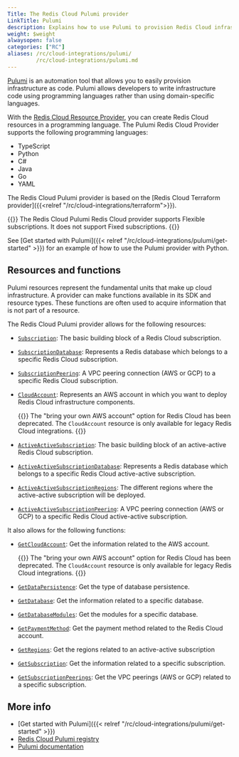 ```yaml
---
Title: The Redis Cloud Pulumi provider
LinkTitle: Pulumi
description: Explains how to use Pulumi to provision Redis Cloud infrastructure
weight: $weight
alwaysopen: false
categories: ["RC"]
aliases: /rc/cloud-integrations/pulumi/
         /rc/cloud-integrations/pulumi.md
---
```


[Pulumi](https://www.pulumi.com/) is an automation tool that allows you to easily provision infrastructure as code. Pulumi allows developers to write infrastructure code using programming languages rather than using domain-specific languages.

With the [Redis Cloud Resource Provider](https://www.pulumi.com/registry/packages/rediscloud/), you can create Redis Cloud resources in a programming language. The Pulumi Redis Cloud Provider supports the following programming languages:

* TypeScript
* Python
* C#
* Java
* Go
* YAML

The Redis Cloud Pulumi provider is based on the [Redis Cloud Terraform provider]({{<relref "/rc/cloud-integrations/terraform">}}).

{{<note>}}
The Redis Cloud Pulumi Redis Cloud provider supports Flexible subscriptions. It does not support Fixed subscriptions.
{{</note>}}

See [Get started with Pulumi]({{< relref  "/rc/cloud-integrations/pulumi/get-started" >}}) for an example of how to use the Pulumi provider with Python.

## Resources and functions

Pulumi resources represent the fundamental units that make up cloud infrastructure. A provider can make functions available in its SDK and resource types. These functions are often used to acquire information that is not part of a resource.

The Redis Cloud Pulumi provider allows for the following resources:

* [`Subscription`](https://www.pulumi.com/registry/packages/rediscloud/api-docs/subscription/): The basic building block of a Redis Cloud subscription.
* [`SubscriptionDatabase`](https://www.pulumi.com/registry/packages/rediscloud/api-docs/subscriptiondatabase/): Represents a Redis database which belongs to a specific Redis Cloud subscription.
* [`SubscriptionPeering`](https://www.pulumi.com/registry/packages/rediscloud/api-docs/subscriptionpeering/): A VPC peering connection (AWS or GCP) to a specific Redis Cloud subscription.
* [`CloudAccount`](https://www.pulumi.com/registry/packages/rediscloud/api-docs/cloudaccount/): Represents an AWS account in which you want to deploy Redis Cloud infrastructure components.

    {{<note>}}
The "bring your own AWS account" option for Redis Cloud has been deprecated. The `CloudAccount` resource is only available for legacy Redis Cloud integrations.
    {{</note>}}

* [`ActiveActiveSubscription`](https://www.pulumi.com/registry/packages/rediscloud/api-docs/activeactivesubscription/): The basic building block of an active-active Redis Cloud subscription.
* [`ActiveActiveSubscriptionDatabase`](https://www.pulumi.com/registry/packages/rediscloud/api-docs/activeactivesubscriptiondatabase/): Represents a Redis database which belongs to a specific Redis Cloud active-active subscription.
* [`ActiveActiveSubscriptionRegions`](https://www.pulumi.com/registry/packages/rediscloud/api-docs/activeactivesubscriptionregions/): The different regions where the active-active subscription will be deployed.
* [`ActiveActiveSubscriptionPeering`](https://www.pulumi.com/registry/packages/rediscloud/api-docs/activeactivesubscriptionpeering/): A VPC peering connection (AWS or GCP) to a specific Redis Cloud active-active subscription.

It also allows for the following functions:

* [`GetCloudAccount`](https://www.pulumi.com/registry/packages/rediscloud/api-docs/getcloudaccount/): Get the information related to the AWS account.

    {{<note>}}
The "bring your own AWS account" option for Redis Cloud has been deprecated. The `CloudAccount` resource is only available for legacy Redis Cloud integrations.
    {{</note>}}

* [`GetDataPersistence`](https://www.pulumi.com/registry/packages/rediscloud/api-docs/getdatapersistence/): Get the type of database persistence.
* [`GetDatabase`](https://www.pulumi.com/registry/packages/rediscloud/api-docs/getdatabase/): Get the information related to a specific database.
* [`GetDatabaseModules`](https://www.pulumi.com/registry/packages/rediscloud/api-docs/getdatabasemodules/): Get the modules for a specific database.
* [`GetPaymentMethod`](https://www.pulumi.com/registry/packages/rediscloud/api-docs/getpaymentmethod/): Get the payment method related to the Redis Cloud account.
* [`GetRegions`](https://www.pulumi.com/registry/packages/rediscloud/api-docs/getregions/): Get the regions related to an active-active subscription
* [`GetSubscription`](https://www.pulumi.com/registry/packages/rediscloud/api-docs/getsubscription/): Get the information related to a specific subscription.
* [`GetSubscriptionPeerings`](https://www.pulumi.com/registry/packages/rediscloud/api-docs/getsubscriptionpeerings/): Get the VPC peerings (AWS or GCP) related to a specific subscription.

## More info

- [Get started with Pulumi]({{< relref  "/rc/cloud-integrations/pulumi/get-started" >}})
- [Redis Cloud Pulumi registry](https://www.pulumi.com/registry/packages/rediscloud/)
- [Pulumi documentation](https://www.pulumi.com/docs/)
